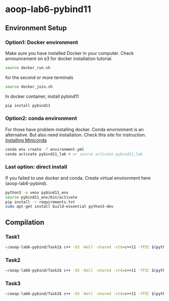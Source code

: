 # aoop-lab6-pybind11

## Environment Setup

### Option1: Docker environment

Make sure you have installed Docker in your computer. Check announcement on e3 for docker installation tutorial.

```bash
source docker_run.sh
```
for the second or more terminals
```bash
source docker_join.sh
```
In docker container, install pybind11
```bash
pip install pybind11
```

### Option2: conda environment

For those have problem installing docker. Conda environment is an alternative. But also need installation.
Check this site for instruction. [Installing Miniconda](https://www.anaconda.com/docs/getting-started/miniconda/install#linux-2)

```bash
conda env create -f environment.yml
conda activate pybind11_lab # or source activate pybind11_lab
```

### Last option: direct install

If you failed to use docker and conda. Create virtual environment here (aoop-lab6-pybind).

```bash
python3 -m venv pybind11_env
source pybind11_env/bin/activate
pip install -r requirements.txt
sudo apt-get install build-essential python3-dev
```

## Compilation

### Task1
```bash
~/aoop-lab6-pybind/Task1$ c++ -O3 -Wall -shared -std=c++11 -fPIC $(python3 -m pybind11 --includes) math_ops.cpp -o math_ops$(python3-config --extension-suffix) 
```

### Task2
```bash
~/aoop-lab6-pybind/Task2$ c++ -O3 -Wall -shared -std=c++11 -fPIC $(python3 -m pybind11 --includes) geometry.cpp -o geometry$(python3-config --extension-suffix)
```

### Task3
```bash
~/aoop-lab6-pybind/Task3$ c++ -O3 -Wall -shared -std=c++11 -fPIC $(python3 -m pybind11 --includes) statistics.cpp -o statistics$(python3-config --extension-suffix)
```